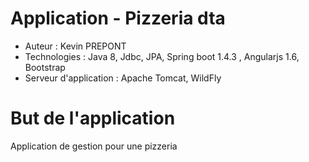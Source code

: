# Application - Pizzeria dta

* Auteur : Kevin PREPONT
* Technologies : Java 8, Jdbc, JPA, Spring boot 1.4.3 , Angularjs 1.6, Bootstrap
* Serveur d'application : Apache Tomcat, WildFly

# But de l'application

<p>Application de gestion pour une pizzeria<p>


